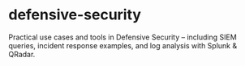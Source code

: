 # defensive-security
Practical use cases and tools in Defensive Security – including SIEM queries, incident response examples, and log analysis with Splunk &amp; QRadar.
